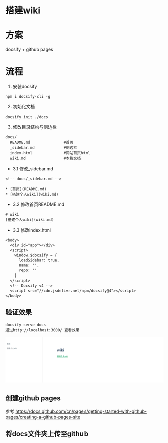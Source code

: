 # 搭建wiki

# 方案

docsify + github pages

# 流程

1. 安装docsify

```
npm i docsify-cli -g
```

2. 初始化文档

```
docsify init ./docs
```

3. 修改目录结构与侧边栏

```
docs/
  README.md               #首页
  _sidebar.md             #侧边栏
  index.html              #网站首页html
  wiki.md                 #本篇文档
```

- 3.1 修改_sidebar.md

```
<!-- docs/_sidebar.md -->

* [首页](README.md)
* [搭建个人wiki](wiki.md)
```

- 3.2 修改首页README.md

```
# wiki
[搭建个人wiki](wiki.md)
```

- 3.3 修改index.html

```
<body>
  <div id="app"></div>
  <script>
    window.$docsify = {
      loadSidebar: true,
      name: '',
      repo: ''
    }
  </script>
  <!-- Docsify v4 -->
  <script src="//cdn.jsdelivr.net/npm/docsify@4"></script>
</body>
```

## 验证效果

```
docsify serve docs
通过http://localhost:3000/ 查看效果
```

![演示](images\wiki\wiki.png)

## 创建github pages

参考 https://docs.github.com/cn/pages/getting-started-with-github-pages/creating-a-github-pages-site

## 将docs文件夹上传至github